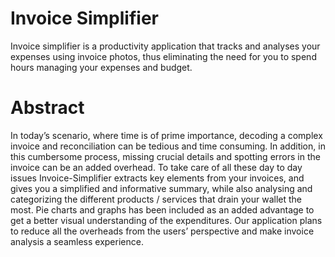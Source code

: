 # Invoice Simplifier
Invoice simplifier is a productivity application that tracks and analyses your expenses using invoice photos, thus eliminating the need for you to spend hours managing your expenses and budget.

# Abstract
In today’s scenario, where time is of prime importance, decoding a complex invoice and reconciliation can be tedious and time consuming. In addition, in this cumbersome process, missing crucial details and spotting errors in the invoice can be an added overhead. To take care of all these day to day issues Invoice-Simplifier extracts key elements from your invoices, and gives you a simplified and informative summary, while also analysing and categorizing the different products / services that drain your wallet the most. Pie charts and graphs has been included as an added advantage to get a better visual understanding of the expenditures. Our application plans to reduce all the overheads from the users’ perspective and make invoice analysis a seamless experience. 
